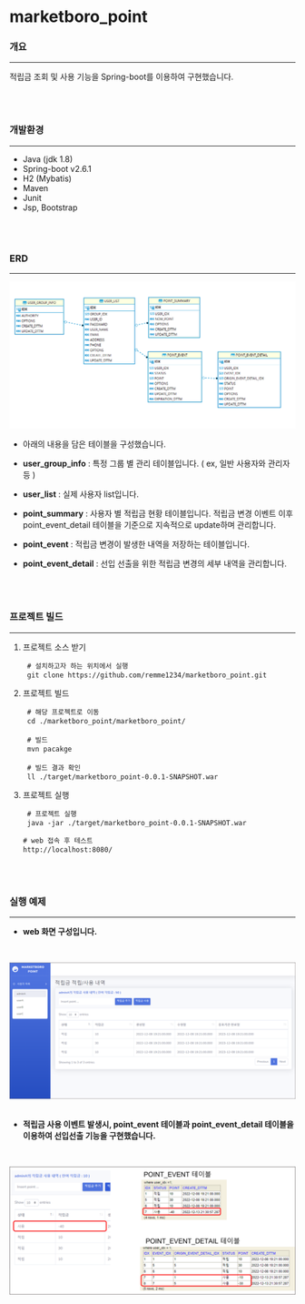 # marketboro_point



### 개요

---

적립금 조회 및 사용 기능을 Spring-boot를 이용하여 구현했습니다.

<br/>
<br/>

### 개발환경

---

- Java (jdk 1.8)
- Spring-boot v2.6.1
- H2 (Mybatis)
- Maven
- Junit
- Jsp, Bootstrap

<br/>
<br/>

### ERD

---

![marketboro_erd.png](image/marketboro_erd.png)
- 아래의 내용을 담은 테이블을 구성했습니다.


- __user_group_info__ : 특정 그룹 별 관리 테이블입니다. ( ex, 일반 사용자와 관리자 등 )
- __user_list__ : 실제 사용자 list입니다.
- __point_summary__ : 사용자 별 적립금 현황 테이블입니다. 적립금 변경 이벤트 이후 point_event_detail 테이블을 기준으로 지속적으로 update하며 관리합니다.
- __point_event__ : 적립금 변경이 발생한 내역을 저장하는 테이블입니다.
- __point_event_detail__ : 선입 선출을 위한 적립금 변경의 세부 내역을 관리합니다.

<br/>
<br/>


### 프로젝트 빌드

---

1. 프로젝트 소스 받기

   ```
   	# 설치하고자 하는 위치에서 실행
   	git clone https://github.com/remme1234/marketboro_point.git
   ```



2. 프로젝트 빌드

   ```
   	# 해당 프로젝트로 이동
   	cd ./marketboro_point/marketboro_point/
   	
   	# 빌드
   	mvn pacakge
   	
   	# 빌드 결과 확인
   	ll ./target/marketboro_point-0.0.1-SNAPSHOT.war
   ```

   

3. 프로젝트 실행

   ```
   	# 프로젝트 실행
   	java -jar ./target/marketboro_point-0.0.1-SNAPSHOT.war
   ```

   ```
   # web 접속 후 테스트
   http://localhost:8080/
   ```
   
<br/>
<br/>


### 실행 예제

---

- __web 화면 구성입니다.__
<br/>

![marketboro_image_1.png](image/marketboro_image_1.png)
<br/>
<br/>

- __적립금 사용 이벤트 발생시, point_event 테이블과 point_event_detail 테이블을 이용하여 선입선출 기능을 구현했습니다.__
<br/>

![marketboro_image_2.png](image/marketboro_image_2.png)

